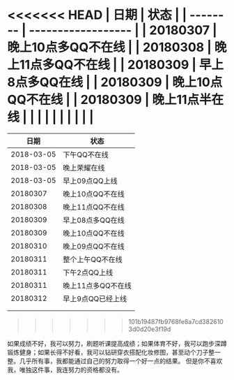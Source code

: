 <<<<<<< HEAD
| 日期     | 状态               |
| -------- | ------------------ |
| 20180307 | 晚上10点多QQ不在线 |
| 20180308 | 晚上11点多QQ不在线 |
| 20180309 | 早上8点多QQ在线    |
| 20180309 | 晚上10点QQ不在线   |
| 20180309 | 晚上11点半在线     |
|          |                    |
|          |                    |
|          |                    |
=======
| 日期     | 状态             |
| -------- | ---------------- |
| 2018-03-05 | 下午QQ不在线         |
| 2018-03-05 | 晚上荣耀在线 |
| 2018-03-05 | 早上09点QQ上线  |
| 20180307 | 晚上10点QQ不在线 |
| 20180308 | 晚上11点QQ不在线 |
| 20180309 | 早上08点多QQ在线 |
| 20180309 | 晚上10点QQ不在线 |
| 20180310 | 晚上09点QQ不在线 |
| 20180311 | 整个上午QQ不在线 |
| 20180311 | 下午2点QQ上线 |
| 20180311 | 晚上11点多QQ不在线 |
| 20180312 | 早上9点QQ已经上线 |
|  |  |
|  |  |
>>>>>>> 101b19487fb9768fe8a7cd3826103d0d20e3f19d

如果成绩不好，我可以努力，刷题听课提高成绩；如果体育不好，我可以跑步深蹲锻炼健身；如果长得不好看，我可以钻研穿衣搭配化妆修图，甚至动个刀子整一整。几乎所有事，我都能通过自己的努力取得一个好一点的结果。 但是你不喜欢我，唯独这件事，我连努力的资格都没有。
